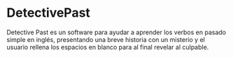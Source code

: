 # DetectivePast
Detective Past es un software para ayudar a aprender los verbos en pasado simple en inglés, presentando una breve historia con un misterio y el usuario rellena los espacios en blanco para al final revelar al culpable.
